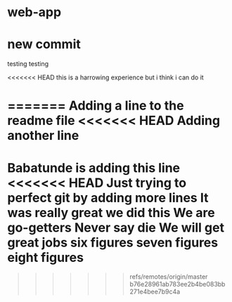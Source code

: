 # web-app
# new commit
testing testing

<<<<<<< HEAD
this is a harrowing 
experience but i think i can do it 

=======
Adding a line to the readme file
<<<<<<< HEAD
Adding another line
=======
Babatunde is adding this line
<<<<<<< HEAD
Just trying to perfect git by adding more lines
It was really great we did this
We are go-getters
Never say die
We will get great jobs
six figures
seven figures
eight figures
=======
>>>>>>> refs/remotes/origin/master
>>>>>>> b76e28961ab783ee2b4be083bb271e4bee7b9c4a
